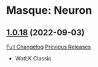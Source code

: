 # Masque: Neuron

## [1.0.18](https://github.com/brittyazel/Masque_Neuron/tree/1.0.18) (2022-09-03)
[Full Changelog](https://github.com/brittyazel/Masque_Neuron/compare/1.0.17...1.0.18) [Previous Releases](https://github.com/brittyazel/Masque_Neuron/releases)

- WotLK Classic  
